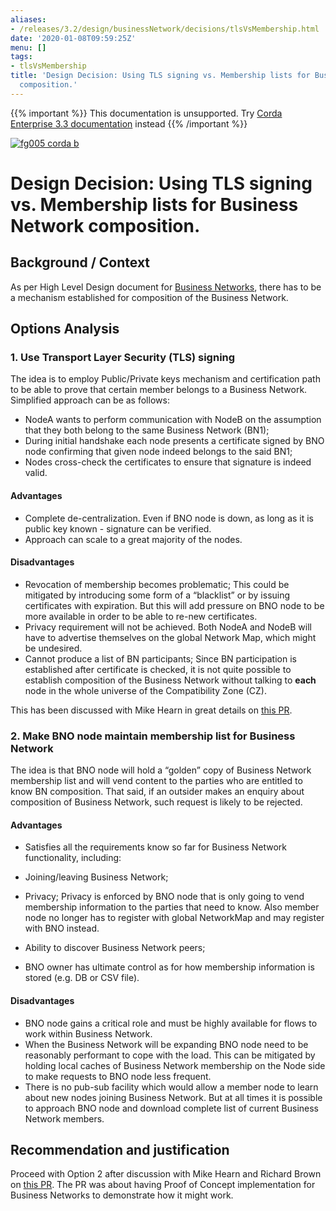 ```yaml
---
aliases:
- /releases/3.2/design/businessNetwork/decisions/tlsVsMembership.html
date: '2020-01-08T09:59:25Z'
menu: []
tags:
- tlsVsMembership
title: 'Design Decision: Using TLS signing vs. Membership lists for Business Network
  composition.'
---
```

{{% important %}}
This documentation is unsupported.
Try [Corda Enterprise 3.3 documentation](/docs/corda-enterprise/3.3/_index.md) instead
{{% /important %}}

[![fg005 corda b](https://www.corda.net/wp-content/uploads/2016/11/fg005_corda_b.png "fg005 corda b")](https://www.corda.net/wp-content/uploads/2016/11/fg005_corda_b.png)


# Design Decision: Using TLS signing vs. Membership lists for Business Network composition.


## Background / Context

As per High Level Design document for [Business Networks](../design.md), there has to be a mechanism established
for composition of the Business Network.


## Options Analysis


### 1. Use Transport Layer Security (TLS) signing

The idea is to employ Public/Private keys mechanism and certification path to be able to prove that certain
member belongs to a Business Network.
Simplified approach can be as follows:


* NodeA wants to perform communication with NodeB on the assumption that they both belong to the same
Business Network (BN1);
* During initial handshake each node presents a certificate signed by BNO node confirming that given
node indeed belongs to the said BN1;
* Nodes cross-check the certificates to ensure that signature is indeed valid.


#### Advantages


* Complete de-centralization.
Even if BNO node is down, as long as it is public key known - signature can be verified.
* Approach can scale to a great majority of the nodes.


#### Disadvantages


* Revocation of membership becomes problematic;
This could be mitigated by introducing some form of a “blacklist” or by issuing certificates with expiration. But this will
add pressure on BNO node to be more available in order to be able to re-new certificates.
* Privacy requirement will not be achieved.
Both NodeA and NodeB will have to advertise themselves on the global Network Map, which might be undesired.
* Cannot produce a list of BN participants;
Since BN participation is established after certificate is checked, it is not quite possible to establish
composition of the Business Network without talking to **each** node in the whole universe of the Compatibility Zone (CZ).

This has been discussed with Mike Hearn in great details on [this PR](https://github.com/corda/enterprise/pull/101#pullrequestreview-77476717).


### 2. Make BNO node maintain membership list for Business Network

The idea is that BNO node will hold a “golden” copy of Business Network membership list and will vend
content to the parties who are entitled to know BN composition.
That said, if an outsider makes an enquiry about composition of Business Network, such request is likely
to be rejected.


#### Advantages


* Satisfies all the requirements know so far for Business Network functionality, including:


* Joining/leaving Business Network;
* Privacy;
Privacy is enforced by BNO node that is only going to vend membership information to the parties that need to know.
Also member node no longer has to register with global NetworkMap and may register with BNO instead.
* Ability to discover Business Network peers;
* BNO owner has ultimate control as for how membership information is stored (e.g. DB or CSV file).


#### Disadvantages


* BNO node gains a critical role and must be highly available for flows to work within Business Network.
* When the Business Network will be expanding BNO node need to be reasonably performant to cope with the load.
This can be mitigated by holding local caches of Business Network membership on the Node side to make requests
to BNO node less frequent.
* There is no pub-sub facility which would allow a member node to learn about new nodes joining Business Network.
But at all times it is possible to approach BNO node and download complete list of current Business Network members.


## Recommendation and justification

Proceed with Option 2 after discussion with Mike Hearn and Richard Brown on [this PR](https://github.com/corda/enterprise/pull/101).
The PR was about having Proof of Concept implementation for Business Networks to demonstrate how it might work.

